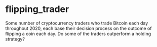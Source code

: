 # flipping_trader
Some number of cryptocurrency traders who trade Bitcoin each day throughout 2020, each base their decision process on the outcome of flipping a coin each day. Do some of the traders outperform a holding strategy? 
